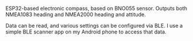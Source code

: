 ESP32-based electronic compass, based on BNO055 sensor.
Outputs both NMEA1083 heading and NMEA2000 heading and attitude.

Data can be read, and various settings can be configured via BLE.
I use a simple BLE scanner app on my Android phone to access that data.

